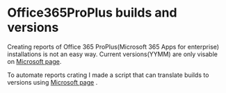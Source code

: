 # Office365ProPlus builds and versions
 
Creating reports of Office 365 ProPlus(Microsoft 365 Apps for enterprise) installations  is not an easy way. Current versions(YYMM) are only visable on [Microsoft page](https://docs.microsoft.com/en-us/officeupdates/update-history-microsoft365-apps-by-date). 

To automate reports crating I made a script that can translate builds to versions using [Microsoft page](https://docs.microsoft.com/en-us/officeupdates/update-history-microsoft365-apps-by-date) .
